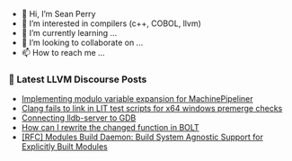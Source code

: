 - 👋 Hi, I’m Sean Perry
- 👀 I’m interested in compilers (c++, COBOL, llvm)
- 🌱 I’m currently learning ...
- 💞️ I’m looking to collaborate on ...
- 📫 How to reach me ...

<!---
s66perry/s66perry is a ✨ special ✨ repository because its `README.md` (this file) appears on your GitHub profile.
You can click the Preview link to take a look at your changes.
--->
### 📕 Latest LLVM Discourse Posts

<!-- DISCOURSE-LLVM:START -->
- [Implementing modulo variable expansion for MachinePipeliner](https://discourse.llvm.org/t/implementing-modulo-variable-expansion-for-machinepipeliner/71748#post_3)
- [Clang fails to link in LIT test scripts for x64 windows premerge checks](https://discourse.llvm.org/t/clang-fails-to-link-in-lit-test-scripts-for-x64-windows-premerge-checks/72004#post_1)
- [Connecting lldb-server to GDB](https://discourse.llvm.org/t/connecting-lldb-server-to-gdb/71145#post_5)
- [How can I rewrite the changed function in BOLT](https://discourse.llvm.org/t/how-can-i-rewrite-the-changed-function-in-bolt/72002#post_1)
- [[RFC] Modules Build Daemon: Build System Agnostic Support for Explicitly Built Modules](https://discourse.llvm.org/t/rfc-modules-build-daemon-build-system-agnostic-support-for-explicitly-built-modules/71524?page=3#post_53)
<!-- DISCOURSE-LLVM:END -->
